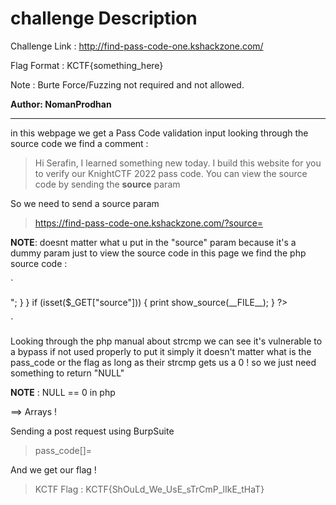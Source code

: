 # challenge Description

Challenge Link : http://find-pass-code-one.kshackzone.com/

Flag Format : KCTF{something_here}

Note : Burte Force/Fuzzing not required and not allowed.

**Author: NomanProdhan**

-----------------------------------------------------------

in this webpage we get a Pass Code validation input
looking through the source code we find a comment :

> Hi Serafin, I learned something new today. I build this website for you to verify our KnightCTF 2022 pass code. You can view the source code by sending the **source** param 

So we need to send a source param

> https://find-pass-code-one.kshackzone.com/?source=

**NOTE**: doesnt matter what u put in the "source" param because it's a dummy param just to view the source code 
in this page we find the php source code :

`
<?php
require "flag.php";
if (isset($_POST["pass_code"])) {
    if (strcmp($_POST["pass_code"], $flag) == 0 ) {
        echo "KCTF Flag : {$flag}";
    } else {
        echo "Oh....My....God. You entered the wrong pass code.<br>";
    }
}
if (isset($_GET["source"])) {
    print show_source(__FILE__);
}

?>
`

Looking through the php manual about strcmp we can see it's vulnerable to a bypass if not used properly 
to put it simply it doesn't matter what is the pass_code or the flag as long as their strcmp gets us a 0 ! so we just need something to return "NULL" 

**NOTE** : NULL == 0 in php

==> Arrays !

Sending a post request using BurpSuite 

> pass_code[]=

And we get our flag ! 

> KCTF Flag : KCTF{ShOuLd_We_UsE_sTrCmP_lIkE_tHaT}